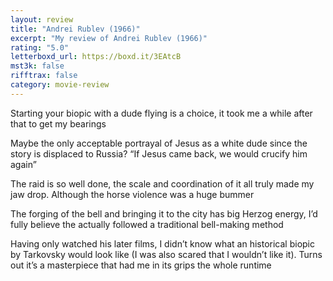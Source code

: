 ```yaml
---
layout: review
title: "Andrei Rublev (1966)"
excerpt: "My review of Andrei Rublev (1966)"
rating: "5.0"
letterboxd_url: https://boxd.it/3EAtcB
mst3k: false
rifftrax: false
category: movie-review
---
```


Starting your biopic with a dude flying is a choice, it took me a while after that to get my bearings

Maybe the only acceptable portrayal of Jesus as a white dude since the story is displaced to Russia? “If Jesus came back, we would crucify him again”

The raid is so well done, the scale and coordination of it all truly made my jaw drop. Although the horse violence was a huge bummer

The forging of the bell and bringing it to the city has big Herzog energy, I’d fully believe the actually followed a traditional bell-making method

Having only watched his later films, I didn’t know what an historical biopic by Tarkovsky would look like (I was also scared that I wouldn’t like it). Turns out it’s a masterpiece that had me in its grips the whole runtime
